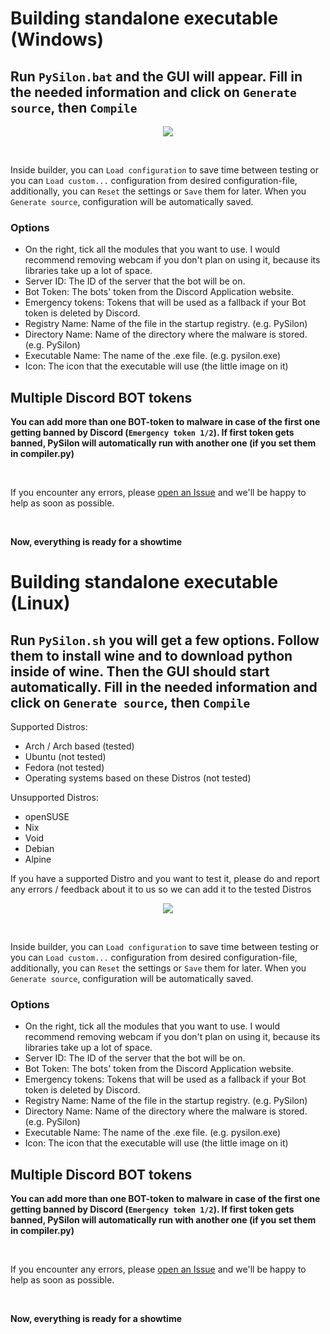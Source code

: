 # Building standalone executable (Windows)

## Run `PySilon.bat` and the GUI will appear. Fill in the needed information and click on `Generate source`, then `Compile`

<p align="center"><img src="https://r2.e-z.host/1f4cd84b-7fa1-4982-ae61-fd2bfbdf4472/r4g36g7r.png" /></p><br />

Inside builder, you can `Load configuration` to save time between testing or you can `Load custom...` configuration from desired configuration-file, additionally, you can `Reset` the settings or `Save` them for later. When you `Generate source`, configuration will be automatically saved.  

### Options

- On the right, tick all the modules that you want to use. I would recommend removing webcam if you don't plan on using it, because its libraries take up a lot of space.
- Server ID: The ID of the server that the bot will be on.
- Bot Token: The bots' token from the Discord Application website.
- Emergency tokens: Tokens that will be used as a fallback if your Bot token is deleted by Discord.
- Registry Name: Name of the file in the startup registry. (e.g. PySilon)
- Directory Name: Name of the directory where the malware is stored. (e.g. PySilon)
- Executable Name: The name of the .exe file. (e.g. pysilon.exe)
- Icon: The icon that the executable will use (the little image on it)
  
## Multiple Discord BOT tokens

**You can add more than one BOT-token to malware in case of the first one getting banned by Discord (```Emergency token 1/2```). If first token gets banned, PySilon will automatically run with another one (if you set them in compiler.py)**

<br />

If you encounter any errors, please [open an Issue](https://github.com/mategol/PySilon-malware/issues/new/choose) and we'll be happy to help as soon as possible.

<br />

**Now, everything is ready for a showtime**

# Building standalone executable (Linux)

## Run `PySilon.sh` you will get a few options. Follow them to install wine and to download python inside of wine. Then the GUI should start automatically. Fill in the needed information and click on `Generate source`, then `Compile`

Supported Distros:

- Arch / Arch based (tested)
- Ubuntu (not tested)
- Fedora (not tested)
- Operating systems based on these Distros (not tested)

Unsupported Distros:

- openSUSE
- Nix
- Void
- Debian
- Alpine

If you have a supported Distro and you want to test it, please do and report any errors / feedback about it to us so we can add it to the tested Distros

<p align="center"><img src="https://r2.e-z.host/1f4cd84b-7fa1-4982-ae61-fd2bfbdf4472/r4g36g7r.png" /></p><br />

Inside builder, you can `Load configuration` to save time between testing or you can `Load custom...` configuration from desired configuration-file, additionally, you can `Reset` the settings or `Save` them for later. When you `Generate source`, configuration will be automatically saved.  

### Options

- On the right, tick all the modules that you want to use. I would recommend removing webcam if you don't plan on using it, because its libraries take up a lot of space.
- Server ID: The ID of the server that the bot will be on.
- Bot Token: The bots' token from the Discord Application website.
- Emergency tokens: Tokens that will be used as a fallback if your Bot token is deleted by Discord.
- Registry Name: Name of the file in the startup registry. (e.g. PySilon)
- Directory Name: Name of the directory where the malware is stored. (e.g. PySilon)
- Executable Name: The name of the .exe file. (e.g. pysilon.exe)
- Icon: The icon that the executable will use (the little image on it)
  
## Multiple Discord BOT tokens

**You can add more than one BOT-token to malware in case of the first one getting banned by Discord (```Emergency token 1/2```). If first token gets banned, PySilon will automatically run with another one (if you set them in compiler.py)**

<br />

If you encounter any errors, please [open an Issue](https://github.com/mategol/PySilon-malware/issues/new/choose) and we'll be happy to help as soon as possible.

<br />

**Now, everything is ready for a showtime**